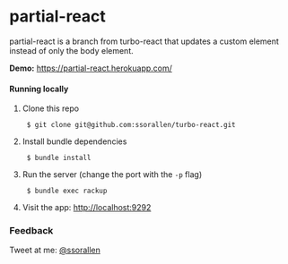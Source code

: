 # partial-react

partial-react is a branch from turbo-react that updates a custom element instead of only the body element.

**Demo:** https://partial-react.herokuapp.com/


#### Running locally

1. Clone this repo

        $ git clone git@github.com:ssorallen/turbo-react.git

2. Install bundle dependencies

        $ bundle install

3. Run the server (change the port with the `-p` flag)

        $ bundle exec rackup

4. Visit the app: [http://localhost:9292](http://localhost:9292)

### Feedback

Tweet at me: [@ssorallen](https://twitter.com/ssorallen?rel=author)
